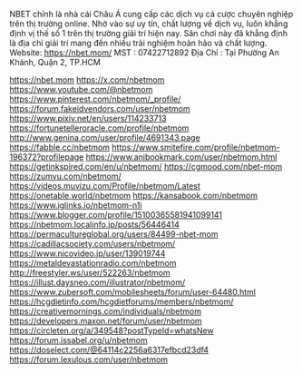 NBET chính là nhà cái Châu Á cung cấp các dịch vụ cá cược chuyên nghiệp trên thị trường online. Nhờ vào sự uy tín, chất lượng về dịch vụ, luôn khẳng định vị thế số 1 trên thị trường giải trí hiện nay. Sân chơi này đã khẳng định là địa chỉ giải trí mang đến nhiều trải nghiệm hoàn hảo và chất lượng.
Website: https://nbet.mom/
MST : 07422712892
Địa Chỉ : Tại Phường An Khánh, Quận 2, TP.HCM

https://nbet.mom
https://x.com/nbetmom
https://www.youtube.com/@nbetmom
https://www.pinterest.com/nbetmom/_profile/
https://forum.fakeidvendors.com/user/nbetmom
https://www.pixiv.net/en/users/114233713
https://fortunetelleroracle.com/profile/nbetmom
http://www.genina.com/user/profile/4691343.page
https://fabble.cc/nbetmom
https://www.smitefire.com/profile/nbetmom-196372?profilepage
https://www.anibookmark.com/user/nbetmom.html
https://getinkspired.com/en/u/nbetmom/
https://cgmood.com/nbet-mom
https://zumvu.com/nbetmom/
https://videos.muvizu.com/Profile/nbetmom/Latest
https://onetable.world/nbetmom
https://kansabook.com/nbetmom
https://www.iglinks.io/nbetmom-n1i
https://www.blogger.com/profile/15100365581941099141
https://nbetmom.localinfo.jp/posts/56446414
https://permacultureglobal.org/users/84499-nbet-mom
https://cadillacsociety.com/users/nbetmom/
https://www.nicovideo.jp/user/139019744
https://metaldevastationradio.com/nbetmom
http://freestyler.ws/user/522263/nbetmom
https://illust.daysneo.com/illustrator/nbetmom/
https://www.zubersoft.com/mobilesheets/forum/user-64480.html
https://hcgdietinfo.com/hcgdietforums/members/nbetmom/
https://creativemornings.com/individuals/nbetmom
https://developers.maxon.net/forum/user/nbetmom
https://circleten.org/a/349548?postTypeId=whatsNew
https://forum.issabel.org/u/nbetmom
https://doselect.com/@64114c2256a6317efbcd23df4
https://forum.lexulous.com/user/nbetmom
